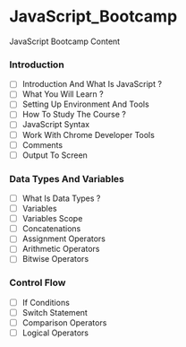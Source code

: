 # JavaScript_Bootcamp

JavaScript Bootcamp Content

### Introduction

- [ ] Introduction And What Is JavaScript ?
- [ ] What You Will Learn ?
- [ ] Setting Up Environment And Tools
- [ ] How To Study The Course ?
- [ ] JavaScript Syntax
- [ ] Work With Chrome Developer Tools
- [ ] Comments
- [ ] Output To Screen

### Data Types And Variables

- [ ] What Is Data Types ?
- [ ] Variables
- [ ] Variables Scope
- [ ] Concatenations
- [ ] Assignment Operators
- [ ] Arithmetic Operators
- [ ] Bitwise Operators

### Control Flow

- [ ] If Conditions
- [ ] Switch Statement
- [ ] Comparison Operators
- [ ] Logical Operators
